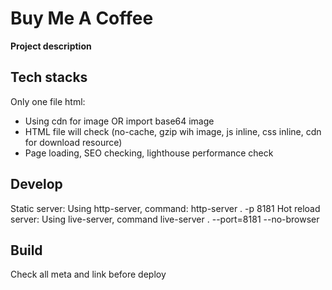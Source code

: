 # Buy Me A Coffee

**Project description**

## Tech stacks

Only one file html:

- Using cdn for image OR import base64 image
- HTML file will check (no-cache, gzip wih image, js inline, css inline, cdn
  for download resource)
- Page loading, SEO checking, lighthouse performance check

## Develop

Static server: Using http-server, command: http-server . -p 8181
Hot reload server: Using live-server, command live-server . --port=8181 --no-browser

## Build

Check all meta and link before deploy
